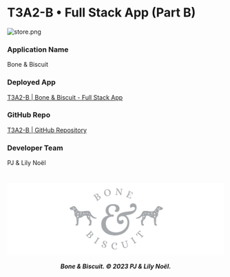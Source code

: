 # T3A2-B • Full Stack App (Part B)

![store.png](docs/store.png)

### Application Name
Bone & Biscuit

### Deployed App
[T3A2-B | Bone & Biscuit - Full Stack App](https://github.com/lilynoel/T3A2-B) <!-- update link once deployed -->

### GitHub Repo
[T3A2-B | GitHub Repository](https://github.com/lilynoel/T3A2-B)

### Developer Team
PJ & Lily Noël


<!-- ** Reminder to import contents of Part A README here. ** -->


<!-- 
## R1. Tech Stack 
Bone & Biscuit was created using the following tech stack:
- Rails
- React.js

## R2. Code Requirements 

- Separates the program into modules that each deal with one particular focus, or concern
- Demonstrates DRY (Don’t Repeat Yourself) coding principles
- Uses appropriate libraries
- Demonstrates good code flow control for user stories
- Applies Object Oriented (OO) principles/patterns
- Uses appropriate data structures
  
## R3. Employ and utilise proper source control methodology (git)

## R4. Demonstrate your ability to work in a team
- Use a recognised project management methodology
- Use a recognised task delegation methodology

## R5. Produce a working application that meets client and user needs

## R6. Deploy the application to a cloud hosting service
<!-- Netlify or Heroku? 

## R7. Produce an application with an intuitive user interface

## R8. User Testing
- In the development environment
- In the production environment

## R9. Utilises a formal testing framework

-->

#

<h5 align="center">

![logo.png](docs/logo.png)

Bone & Biscuit. © 2023 PJ & Lily Noël.

</h5>
